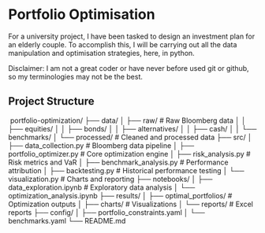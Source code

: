 # Portfolio Optimisation
For a university project, I have been tasked to design an investment plan for an elderly couple.
To accomplish this, I will be carrying out all the data manipulation and optimisation strategies, here, in python.

Disclaimer: I am not a great coder or have never before used git or github, so my terminologies may not be the best.

## Project Structure

 portfolio-optimization/
├── data/
│   ├── raw/                    # Raw Bloomberg data
│   │   ├── equities/
│   │   ├── bonds/
│   │   ├── alternatives/
│   │   ├── cash/
│   │   └── benchmarks/
│   └── processed/              # Cleaned and processed data
├── src/
│   ├── data_collection.py      # Bloomberg data pipeline
│   ├── portfolio_optimizer.py  # Core optimization engine
│   ├── risk_analysis.py        # Risk metrics and VaR
│   ├── benchmark_analysis.py   # Performance attribution
│   ├── backtesting.py         # Historical performance testing
│   └── visualization.py       # Charts and reporting
├── notebooks/
│   ├── data_exploration.ipynb  # Exploratory data analysis
│   └── optimization_analysis.ipynb
├── results/
│   ├── optimal_portfolios/     # Optimization outputs
│   ├── charts/                # Visualizations
│   └── reports/               # Excel reports
├── config/
│   ├── portfolio_constraints.yaml
│   └── benchmarks.yaml
└── README.md

